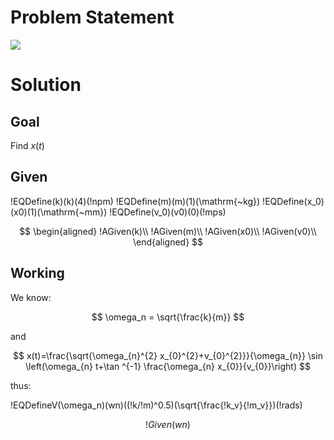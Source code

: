 # Problem Statement

![](!imgdir/26c47e0347e7af5d018542cfa868ac774c2b680d.png)

# Solution

## Goal

Find $x(t)$

## Given

!EQDefine(k)(k)(4)(!npm)
!EQDefine(m)(m)(1)(\mathrm{~kg})
!EQDefine(x_0)(x0)(1)(\mathrm{~mm})
!EQDefine(v_0)(v0)(0)(!mps)

$$
\begin{aligned}
    !AGiven(k)\\
    !AGiven(m)\\
    !AGiven(x0)\\
    !AGiven(v0)\\
\end{aligned}
$$

## Working

We know:

$$
\omega_n = \sqrt{\frac{k}{m}}
$$

and

$$
x(t)=\frac{\sqrt{\omega_{n}^{2} x_{0}^{2}+v_{0}^{2}}}{\omega_{n}} \sin \left(\omega_{n} t+\tan ^{-1} \frac{\omega_{n} x_{0}}{v_{0}}\right)
$$

thus:

!EQDefineV(\omega_n)(wn)((!k/!m)^0.5)(\sqrt{\frac{!k_v}{!m_v}})(!rads)

$$
!Given(wn)
$$